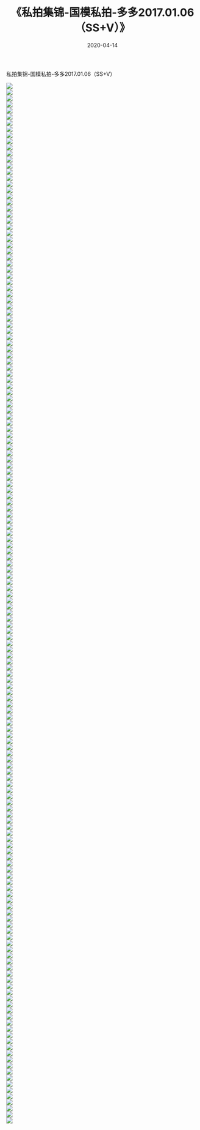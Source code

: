 ﻿---
layout: post
title:  《私拍集锦-国模私拍-多多2017.01.06（SS+V）》
date:   2020-04-14
img: http://imgx.orgx.ga/漏D/网络美图/2020/私拍集锦-国模私拍-多多2017.01.06（SS+V）/000.jpg
categories: [美女, 清纯, 唯美]
---

私拍集锦-国模私拍-多多2017.01.06（SS+V）

  ![](http://imgx.orgx.ga/漏D/网络美图/2020/私拍集锦-国模私拍-多多2017.01.06（SS+V）/001.jpg) <br> ![](http://imgx.orgx.ga/漏D/网络美图/2020/私拍集锦-国模私拍-多多2017.01.06（SS+V）/002.jpg) <br> ![](http://imgx.orgx.ga/漏D/网络美图/2020/私拍集锦-国模私拍-多多2017.01.06（SS+V）/003.jpg) <br> ![](http://imgx.orgx.ga/漏D/网络美图/2020/私拍集锦-国模私拍-多多2017.01.06（SS+V）/004.jpg) <br> ![](http://imgx.orgx.ga/漏D/网络美图/2020/私拍集锦-国模私拍-多多2017.01.06（SS+V）/005.jpg) <br> ![](http://imgx.orgx.ga/漏D/网络美图/2020/私拍集锦-国模私拍-多多2017.01.06（SS+V）/006.jpg) <br> ![](http://imgx.orgx.ga/漏D/网络美图/2020/私拍集锦-国模私拍-多多2017.01.06（SS+V）/007.jpg) <br> ![](http://imgx.orgx.ga/漏D/网络美图/2020/私拍集锦-国模私拍-多多2017.01.06（SS+V）/008.jpg) <br> ![](http://imgx.orgx.ga/漏D/网络美图/2020/私拍集锦-国模私拍-多多2017.01.06（SS+V）/009.jpg) <br> ![](http://imgx.orgx.ga/漏D/网络美图/2020/私拍集锦-国模私拍-多多2017.01.06（SS+V）/010.jpg) <br> ![](http://imgx.orgx.ga/漏D/网络美图/2020/私拍集锦-国模私拍-多多2017.01.06（SS+V）/011.jpg) <br> ![](http://imgx.orgx.ga/漏D/网络美图/2020/私拍集锦-国模私拍-多多2017.01.06（SS+V）/012.jpg) <br> ![](http://imgx.orgx.ga/漏D/网络美图/2020/私拍集锦-国模私拍-多多2017.01.06（SS+V）/013.jpg) <br> ![](http://imgx.orgx.ga/漏D/网络美图/2020/私拍集锦-国模私拍-多多2017.01.06（SS+V）/014.jpg) <br> ![](http://imgx.orgx.ga/漏D/网络美图/2020/私拍集锦-国模私拍-多多2017.01.06（SS+V）/015.jpg) <br> ![](http://imgx.orgx.ga/漏D/网络美图/2020/私拍集锦-国模私拍-多多2017.01.06（SS+V）/016.jpg) <br> ![](http://imgx.orgx.ga/漏D/网络美图/2020/私拍集锦-国模私拍-多多2017.01.06（SS+V）/017.jpg) <br> ![](http://imgx.orgx.ga/漏D/网络美图/2020/私拍集锦-国模私拍-多多2017.01.06（SS+V）/018.jpg) <br> ![](http://imgx.orgx.ga/漏D/网络美图/2020/私拍集锦-国模私拍-多多2017.01.06（SS+V）/019.jpg) <br> ![](http://imgx.orgx.ga/漏D/网络美图/2020/私拍集锦-国模私拍-多多2017.01.06（SS+V）/020.jpg) <br> ![](http://imgx.orgx.ga/漏D/网络美图/2020/私拍集锦-国模私拍-多多2017.01.06（SS+V）/021.jpg) <br> ![](http://imgx.orgx.ga/漏D/网络美图/2020/私拍集锦-国模私拍-多多2017.01.06（SS+V）/022.jpg) <br> ![](http://imgx.orgx.ga/漏D/网络美图/2020/私拍集锦-国模私拍-多多2017.01.06（SS+V）/023.jpg) <br> ![](http://imgx.orgx.ga/漏D/网络美图/2020/私拍集锦-国模私拍-多多2017.01.06（SS+V）/024.jpg) <br> ![](http://imgx.orgx.ga/漏D/网络美图/2020/私拍集锦-国模私拍-多多2017.01.06（SS+V）/025.jpg) <br> ![](http://imgx.orgx.ga/漏D/网络美图/2020/私拍集锦-国模私拍-多多2017.01.06（SS+V）/026.jpg) <br> ![](http://imgx.orgx.ga/漏D/网络美图/2020/私拍集锦-国模私拍-多多2017.01.06（SS+V）/027.jpg) <br> ![](http://imgx.orgx.ga/漏D/网络美图/2020/私拍集锦-国模私拍-多多2017.01.06（SS+V）/028.jpg) <br> ![](http://imgx.orgx.ga/漏D/网络美图/2020/私拍集锦-国模私拍-多多2017.01.06（SS+V）/029.jpg) <br> ![](http://imgx.orgx.ga/漏D/网络美图/2020/私拍集锦-国模私拍-多多2017.01.06（SS+V）/030.jpg) <br> ![](http://imgx.orgx.ga/漏D/网络美图/2020/私拍集锦-国模私拍-多多2017.01.06（SS+V）/031.jpg) <br> ![](http://imgx.orgx.ga/漏D/网络美图/2020/私拍集锦-国模私拍-多多2017.01.06（SS+V）/032.jpg) <br> ![](http://imgx.orgx.ga/漏D/网络美图/2020/私拍集锦-国模私拍-多多2017.01.06（SS+V）/033.jpg) <br> ![](http://imgx.orgx.ga/漏D/网络美图/2020/私拍集锦-国模私拍-多多2017.01.06（SS+V）/034.jpg) <br> ![](http://imgx.orgx.ga/漏D/网络美图/2020/私拍集锦-国模私拍-多多2017.01.06（SS+V）/035.jpg) <br> ![](http://imgx.orgx.ga/漏D/网络美图/2020/私拍集锦-国模私拍-多多2017.01.06（SS+V）/036.jpg) <br> ![](http://imgx.orgx.ga/漏D/网络美图/2020/私拍集锦-国模私拍-多多2017.01.06（SS+V）/037.jpg) <br> ![](http://imgx.orgx.ga/漏D/网络美图/2020/私拍集锦-国模私拍-多多2017.01.06（SS+V）/038.jpg) <br> ![](http://imgx.orgx.ga/漏D/网络美图/2020/私拍集锦-国模私拍-多多2017.01.06（SS+V）/039.jpg) <br> ![](http://imgx.orgx.ga/漏D/网络美图/2020/私拍集锦-国模私拍-多多2017.01.06（SS+V）/040.jpg) <br> ![](http://imgx.orgx.ga/漏D/网络美图/2020/私拍集锦-国模私拍-多多2017.01.06（SS+V）/041.jpg) <br> ![](http://imgx.orgx.ga/漏D/网络美图/2020/私拍集锦-国模私拍-多多2017.01.06（SS+V）/042.jpg) <br> ![](http://imgx.orgx.ga/漏D/网络美图/2020/私拍集锦-国模私拍-多多2017.01.06（SS+V）/043.jpg) <br> ![](http://imgx.orgx.ga/漏D/网络美图/2020/私拍集锦-国模私拍-多多2017.01.06（SS+V）/044.jpg) <br> ![](http://imgx.orgx.ga/漏D/网络美图/2020/私拍集锦-国模私拍-多多2017.01.06（SS+V）/045.jpg) <br> ![](http://imgx.orgx.ga/漏D/网络美图/2020/私拍集锦-国模私拍-多多2017.01.06（SS+V）/046.jpg) <br> ![](http://imgx.orgx.ga/漏D/网络美图/2020/私拍集锦-国模私拍-多多2017.01.06（SS+V）/047.jpg) <br> ![](http://imgx.orgx.ga/漏D/网络美图/2020/私拍集锦-国模私拍-多多2017.01.06（SS+V）/048.jpg) <br> ![](http://imgx.orgx.ga/漏D/网络美图/2020/私拍集锦-国模私拍-多多2017.01.06（SS+V）/049.jpg) <br> ![](http://imgx.orgx.ga/漏D/网络美图/2020/私拍集锦-国模私拍-多多2017.01.06（SS+V）/050.jpg) <br> ![](http://imgx.orgx.ga/漏D/网络美图/2020/私拍集锦-国模私拍-多多2017.01.06（SS+V）/051.jpg) <br> ![](http://imgx.orgx.ga/漏D/网络美图/2020/私拍集锦-国模私拍-多多2017.01.06（SS+V）/052.jpg) <br> ![](http://imgx.orgx.ga/漏D/网络美图/2020/私拍集锦-国模私拍-多多2017.01.06（SS+V）/053.jpg) <br> ![](http://imgx.orgx.ga/漏D/网络美图/2020/私拍集锦-国模私拍-多多2017.01.06（SS+V）/054.jpg) <br> ![](http://imgx.orgx.ga/漏D/网络美图/2020/私拍集锦-国模私拍-多多2017.01.06（SS+V）/055.jpg) <br> ![](http://imgx.orgx.ga/漏D/网络美图/2020/私拍集锦-国模私拍-多多2017.01.06（SS+V）/056.jpg) <br> ![](http://imgx.orgx.ga/漏D/网络美图/2020/私拍集锦-国模私拍-多多2017.01.06（SS+V）/057.jpg) <br> ![](http://imgx.orgx.ga/漏D/网络美图/2020/私拍集锦-国模私拍-多多2017.01.06（SS+V）/058.jpg) <br> ![](http://imgx.orgx.ga/漏D/网络美图/2020/私拍集锦-国模私拍-多多2017.01.06（SS+V）/059.jpg) <br> ![](http://imgx.orgx.ga/漏D/网络美图/2020/私拍集锦-国模私拍-多多2017.01.06（SS+V）/060.jpg) <br> ![](http://imgx.orgx.ga/漏D/网络美图/2020/私拍集锦-国模私拍-多多2017.01.06（SS+V）/061.jpg) <br> ![](http://imgx.orgx.ga/漏D/网络美图/2020/私拍集锦-国模私拍-多多2017.01.06（SS+V）/062.jpg) <br> ![](http://imgx.orgx.ga/漏D/网络美图/2020/私拍集锦-国模私拍-多多2017.01.06（SS+V）/063.jpg) <br> ![](http://imgx.orgx.ga/漏D/网络美图/2020/私拍集锦-国模私拍-多多2017.01.06（SS+V）/064.jpg) <br> ![](http://imgx.orgx.ga/漏D/网络美图/2020/私拍集锦-国模私拍-多多2017.01.06（SS+V）/065.jpg) <br> ![](http://imgx.orgx.ga/漏D/网络美图/2020/私拍集锦-国模私拍-多多2017.01.06（SS+V）/066.jpg) <br> ![](http://imgx.orgx.ga/漏D/网络美图/2020/私拍集锦-国模私拍-多多2017.01.06（SS+V）/067.jpg) <br> ![](http://imgx.orgx.ga/漏D/网络美图/2020/私拍集锦-国模私拍-多多2017.01.06（SS+V）/068.jpg) <br> ![](http://imgx.orgx.ga/漏D/网络美图/2020/私拍集锦-国模私拍-多多2017.01.06（SS+V）/069.jpg) <br> ![](http://imgx.orgx.ga/漏D/网络美图/2020/私拍集锦-国模私拍-多多2017.01.06（SS+V）/070.jpg) <br> ![](http://imgx.orgx.ga/漏D/网络美图/2020/私拍集锦-国模私拍-多多2017.01.06（SS+V）/071.jpg) <br> ![](http://imgx.orgx.ga/漏D/网络美图/2020/私拍集锦-国模私拍-多多2017.01.06（SS+V）/072.jpg) <br> ![](http://imgx.orgx.ga/漏D/网络美图/2020/私拍集锦-国模私拍-多多2017.01.06（SS+V）/073.jpg) <br> ![](http://imgx.orgx.ga/漏D/网络美图/2020/私拍集锦-国模私拍-多多2017.01.06（SS+V）/074.jpg) <br> ![](http://imgx.orgx.ga/漏D/网络美图/2020/私拍集锦-国模私拍-多多2017.01.06（SS+V）/075.jpg) <br> ![](http://imgx.orgx.ga/漏D/网络美图/2020/私拍集锦-国模私拍-多多2017.01.06（SS+V）/076.jpg) <br> ![](http://imgx.orgx.ga/漏D/网络美图/2020/私拍集锦-国模私拍-多多2017.01.06（SS+V）/077.jpg) <br> ![](http://imgx.orgx.ga/漏D/网络美图/2020/私拍集锦-国模私拍-多多2017.01.06（SS+V）/078.jpg) <br> ![](http://imgx.orgx.ga/漏D/网络美图/2020/私拍集锦-国模私拍-多多2017.01.06（SS+V）/079.jpg) <br> ![](http://imgx.orgx.ga/漏D/网络美图/2020/私拍集锦-国模私拍-多多2017.01.06（SS+V）/080.jpg) <br> ![](http://imgx.orgx.ga/漏D/网络美图/2020/私拍集锦-国模私拍-多多2017.01.06（SS+V）/081.jpg) <br> ![](http://imgx.orgx.ga/漏D/网络美图/2020/私拍集锦-国模私拍-多多2017.01.06（SS+V）/082.jpg) <br> ![](http://imgx.orgx.ga/漏D/网络美图/2020/私拍集锦-国模私拍-多多2017.01.06（SS+V）/083.jpg) <br> ![](http://imgx.orgx.ga/漏D/网络美图/2020/私拍集锦-国模私拍-多多2017.01.06（SS+V）/084.jpg) <br> ![](http://imgx.orgx.ga/漏D/网络美图/2020/私拍集锦-国模私拍-多多2017.01.06（SS+V）/085.jpg) <br> ![](http://imgx.orgx.ga/漏D/网络美图/2020/私拍集锦-国模私拍-多多2017.01.06（SS+V）/086.jpg) <br> ![](http://imgx.orgx.ga/漏D/网络美图/2020/私拍集锦-国模私拍-多多2017.01.06（SS+V）/087.jpg) <br> ![](http://imgx.orgx.ga/漏D/网络美图/2020/私拍集锦-国模私拍-多多2017.01.06（SS+V）/088.jpg) <br> ![](http://imgx.orgx.ga/漏D/网络美图/2020/私拍集锦-国模私拍-多多2017.01.06（SS+V）/089.jpg) <br> ![](http://imgx.orgx.ga/漏D/网络美图/2020/私拍集锦-国模私拍-多多2017.01.06（SS+V）/090.jpg) <br> ![](http://imgx.orgx.ga/漏D/网络美图/2020/私拍集锦-国模私拍-多多2017.01.06（SS+V）/091.jpg) <br> ![](http://imgx.orgx.ga/漏D/网络美图/2020/私拍集锦-国模私拍-多多2017.01.06（SS+V）/092.jpg) <br> ![](http://imgx.orgx.ga/漏D/网络美图/2020/私拍集锦-国模私拍-多多2017.01.06（SS+V）/093.jpg) <br> ![](http://imgx.orgx.ga/漏D/网络美图/2020/私拍集锦-国模私拍-多多2017.01.06（SS+V）/094.jpg) <br> ![](http://imgx.orgx.ga/漏D/网络美图/2020/私拍集锦-国模私拍-多多2017.01.06（SS+V）/095.jpg) <br> ![](http://imgx.orgx.ga/漏D/网络美图/2020/私拍集锦-国模私拍-多多2017.01.06（SS+V）/096.jpg) <br> ![](http://imgx.orgx.ga/漏D/网络美图/2020/私拍集锦-国模私拍-多多2017.01.06（SS+V）/097.jpg) <br> ![](http://imgx.orgx.ga/漏D/网络美图/2020/私拍集锦-国模私拍-多多2017.01.06（SS+V）/098.jpg) <br> ![](http://imgx.orgx.ga/漏D/网络美图/2020/私拍集锦-国模私拍-多多2017.01.06（SS+V）/099.jpg) <br> ![](http://imgx.orgx.ga/漏D/网络美图/2020/私拍集锦-国模私拍-多多2017.01.06（SS+V）/100.jpg) <br> ![](http://imgx.orgx.ga/漏D/网络美图/2020/私拍集锦-国模私拍-多多2017.01.06（SS+V）/101.jpg) <br> ![](http://imgx.orgx.ga/漏D/网络美图/2020/私拍集锦-国模私拍-多多2017.01.06（SS+V）/102.jpg) <br> ![](http://imgx.orgx.ga/漏D/网络美图/2020/私拍集锦-国模私拍-多多2017.01.06（SS+V）/103.jpg) <br> ![](http://imgx.orgx.ga/漏D/网络美图/2020/私拍集锦-国模私拍-多多2017.01.06（SS+V）/104.jpg) <br> ![](http://imgx.orgx.ga/漏D/网络美图/2020/私拍集锦-国模私拍-多多2017.01.06（SS+V）/105.jpg) <br> ![](http://imgx.orgx.ga/漏D/网络美图/2020/私拍集锦-国模私拍-多多2017.01.06（SS+V）/106.jpg) <br> ![](http://imgx.orgx.ga/漏D/网络美图/2020/私拍集锦-国模私拍-多多2017.01.06（SS+V）/107.jpg) <br> ![](http://imgx.orgx.ga/漏D/网络美图/2020/私拍集锦-国模私拍-多多2017.01.06（SS+V）/108.jpg) <br> ![](http://imgx.orgx.ga/漏D/网络美图/2020/私拍集锦-国模私拍-多多2017.01.06（SS+V）/109.jpg) <br> ![](http://imgx.orgx.ga/漏D/网络美图/2020/私拍集锦-国模私拍-多多2017.01.06（SS+V）/110.jpg) <br> ![](http://imgx.orgx.ga/漏D/网络美图/2020/私拍集锦-国模私拍-多多2017.01.06（SS+V）/111.jpg) <br> ![](http://imgx.orgx.ga/漏D/网络美图/2020/私拍集锦-国模私拍-多多2017.01.06（SS+V）/112.jpg) <br> ![](http://imgx.orgx.ga/漏D/网络美图/2020/私拍集锦-国模私拍-多多2017.01.06（SS+V）/113.jpg) <br> ![](http://imgx.orgx.ga/漏D/网络美图/2020/私拍集锦-国模私拍-多多2017.01.06（SS+V）/114.jpg) <br> ![](http://imgx.orgx.ga/漏D/网络美图/2020/私拍集锦-国模私拍-多多2017.01.06（SS+V）/115.jpg) <br> ![](http://imgx.orgx.ga/漏D/网络美图/2020/私拍集锦-国模私拍-多多2017.01.06（SS+V）/116.jpg) <br> ![](http://imgx.orgx.ga/漏D/网络美图/2020/私拍集锦-国模私拍-多多2017.01.06（SS+V）/117.jpg) <br> ![](http://imgx.orgx.ga/漏D/网络美图/2020/私拍集锦-国模私拍-多多2017.01.06（SS+V）/118.jpg) <br> ![](http://imgx.orgx.ga/漏D/网络美图/2020/私拍集锦-国模私拍-多多2017.01.06（SS+V）/119.jpg) <br> ![](http://imgx.orgx.ga/漏D/网络美图/2020/私拍集锦-国模私拍-多多2017.01.06（SS+V）/120.jpg) <br> ![](http://imgx.orgx.ga/漏D/网络美图/2020/私拍集锦-国模私拍-多多2017.01.06（SS+V）/121.jpg) <br> ![](http://imgx.orgx.ga/漏D/网络美图/2020/私拍集锦-国模私拍-多多2017.01.06（SS+V）/122.jpg) <br> ![](http://imgx.orgx.ga/漏D/网络美图/2020/私拍集锦-国模私拍-多多2017.01.06（SS+V）/123.jpg) <br> ![](http://imgx.orgx.ga/漏D/网络美图/2020/私拍集锦-国模私拍-多多2017.01.06（SS+V）/124.jpg) <br> ![](http://imgx.orgx.ga/漏D/网络美图/2020/私拍集锦-国模私拍-多多2017.01.06（SS+V）/125.jpg) <br> ![](http://imgx.orgx.ga/漏D/网络美图/2020/私拍集锦-国模私拍-多多2017.01.06（SS+V）/126.jpg) <br> ![](http://imgx.orgx.ga/漏D/网络美图/2020/私拍集锦-国模私拍-多多2017.01.06（SS+V）/127.jpg) <br> ![](http://imgx.orgx.ga/漏D/网络美图/2020/私拍集锦-国模私拍-多多2017.01.06（SS+V）/128.jpg) <br> ![](http://imgx.orgx.ga/漏D/网络美图/2020/私拍集锦-国模私拍-多多2017.01.06（SS+V）/129.jpg) <br> ![](http://imgx.orgx.ga/漏D/网络美图/2020/私拍集锦-国模私拍-多多2017.01.06（SS+V）/130.jpg) <br> ![](http://imgx.orgx.ga/漏D/网络美图/2020/私拍集锦-国模私拍-多多2017.01.06（SS+V）/131.jpg) <br> ![](http://imgx.orgx.ga/漏D/网络美图/2020/私拍集锦-国模私拍-多多2017.01.06（SS+V）/132.jpg) <br> ![](http://imgx.orgx.ga/漏D/网络美图/2020/私拍集锦-国模私拍-多多2017.01.06（SS+V）/133.jpg) <br> ![](http://imgx.orgx.ga/漏D/网络美图/2020/私拍集锦-国模私拍-多多2017.01.06（SS+V）/134.jpg) <br> ![](http://imgx.orgx.ga/漏D/网络美图/2020/私拍集锦-国模私拍-多多2017.01.06（SS+V）/135.jpg) <br> ![](http://imgx.orgx.ga/漏D/网络美图/2020/私拍集锦-国模私拍-多多2017.01.06（SS+V）/136.jpg) <br> ![](http://imgx.orgx.ga/漏D/网络美图/2020/私拍集锦-国模私拍-多多2017.01.06（SS+V）/137.jpg) <br> ![](http://imgx.orgx.ga/漏D/网络美图/2020/私拍集锦-国模私拍-多多2017.01.06（SS+V）/138.jpg) <br> ![](http://imgx.orgx.ga/漏D/网络美图/2020/私拍集锦-国模私拍-多多2017.01.06（SS+V）/139.jpg) <br> ![](http://imgx.orgx.ga/漏D/网络美图/2020/私拍集锦-国模私拍-多多2017.01.06（SS+V）/140.jpg) <br> ![](http://imgx.orgx.ga/漏D/网络美图/2020/私拍集锦-国模私拍-多多2017.01.06（SS+V）/141.jpg) <br> ![](http://imgx.orgx.ga/漏D/网络美图/2020/私拍集锦-国模私拍-多多2017.01.06（SS+V）/142.jpg) <br> ![](http://imgx.orgx.ga/漏D/网络美图/2020/私拍集锦-国模私拍-多多2017.01.06（SS+V）/143.jpg) <br> ![](http://imgx.orgx.ga/漏D/网络美图/2020/私拍集锦-国模私拍-多多2017.01.06（SS+V）/144.jpg) <br> ![](http://imgx.orgx.ga/漏D/网络美图/2020/私拍集锦-国模私拍-多多2017.01.06（SS+V）/145.jpg) <br> ![](http://imgx.orgx.ga/漏D/网络美图/2020/私拍集锦-国模私拍-多多2017.01.06（SS+V）/146.jpg) <br> ![](http://imgx.orgx.ga/漏D/网络美图/2020/私拍集锦-国模私拍-多多2017.01.06（SS+V）/147.jpg) <br> ![](http://imgx.orgx.ga/漏D/网络美图/2020/私拍集锦-国模私拍-多多2017.01.06（SS+V）/148.jpg) <br> ![](http://imgx.orgx.ga/漏D/网络美图/2020/私拍集锦-国模私拍-多多2017.01.06（SS+V）/149.jpg) <br> ![](http://imgx.orgx.ga/漏D/网络美图/2020/私拍集锦-国模私拍-多多2017.01.06（SS+V）/150.jpg) <br> ![](http://imgx.orgx.ga/漏D/网络美图/2020/私拍集锦-国模私拍-多多2017.01.06（SS+V）/151.jpg) <br> ![](http://imgx.orgx.ga/漏D/网络美图/2020/私拍集锦-国模私拍-多多2017.01.06（SS+V）/152.jpg) <br> ![](http://imgx.orgx.ga/漏D/网络美图/2020/私拍集锦-国模私拍-多多2017.01.06（SS+V）/153.jpg) <br> ![](http://imgx.orgx.ga/漏D/网络美图/2020/私拍集锦-国模私拍-多多2017.01.06（SS+V）/154.jpg) <br> ![](http://imgx.orgx.ga/漏D/网络美图/2020/私拍集锦-国模私拍-多多2017.01.06（SS+V）/155.jpg) <br> ![](http://imgx.orgx.ga/漏D/网络美图/2020/私拍集锦-国模私拍-多多2017.01.06（SS+V）/156.jpg) <br> ![](http://imgx.orgx.ga/漏D/网络美图/2020/私拍集锦-国模私拍-多多2017.01.06（SS+V）/157.jpg) <br> ![](http://imgx.orgx.ga/漏D/网络美图/2020/私拍集锦-国模私拍-多多2017.01.06（SS+V）/158.jpg) <br> ![](http://imgx.orgx.ga/漏D/网络美图/2020/私拍集锦-国模私拍-多多2017.01.06（SS+V）/159.jpg) <br> ![](http://imgx.orgx.ga/漏D/网络美图/2020/私拍集锦-国模私拍-多多2017.01.06（SS+V）/160.jpg) <br> ![](http://imgx.orgx.ga/漏D/网络美图/2020/私拍集锦-国模私拍-多多2017.01.06（SS+V）/161.jpg) <br> ![](http://imgx.orgx.ga/漏D/网络美图/2020/私拍集锦-国模私拍-多多2017.01.06（SS+V）/162.jpg) <br> ![](http://imgx.orgx.ga/漏D/网络美图/2020/私拍集锦-国模私拍-多多2017.01.06（SS+V）/163.jpg) <br> ![](http://imgx.orgx.ga/漏D/网络美图/2020/私拍集锦-国模私拍-多多2017.01.06（SS+V）/164.jpg) <br> ![](http://imgx.orgx.ga/漏D/网络美图/2020/私拍集锦-国模私拍-多多2017.01.06（SS+V）/165.jpg) <br> ![](http://imgx.orgx.ga/漏D/网络美图/2020/私拍集锦-国模私拍-多多2017.01.06（SS+V）/166.jpg) <br> ![](http://imgx.orgx.ga/漏D/网络美图/2020/私拍集锦-国模私拍-多多2017.01.06（SS+V）/167.jpg) <br> ![](http://imgx.orgx.ga/漏D/网络美图/2020/私拍集锦-国模私拍-多多2017.01.06（SS+V）/168.jpg) <br> ![](http://imgx.orgx.ga/漏D/网络美图/2020/私拍集锦-国模私拍-多多2017.01.06（SS+V）/169.jpg) <br> ![](http://imgx.orgx.ga/漏D/网络美图/2020/私拍集锦-国模私拍-多多2017.01.06（SS+V）/170.jpg) <br>